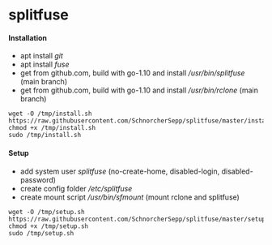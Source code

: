 # splitfuse

#### Installation
 - apt install *git*
 - apt install *fuse*
 - get from github.com, build with go-1.10 and install */usr/bin/splitfuse* (main branch)
 - get from github.com, build with go-1.10 and install */usr/bin/rclone* (main branch)

```
wget -O /tmp/install.sh https://raw.githubusercontent.com/SchnorcherSepp/splitfuse/master/install.sh
chmod +x /tmp/install.sh
sudo /tmp/install.sh
```


#### Setup
 - add system user *splitfuse* (no-create-home, disabled-login, disabled-password)
 - create config folder */etc/splitfuse*
 - create mount script */usr/bin/sfmount* (mount rclone and splitfuse)

```
wget -O /tmp/setup.sh https://raw.githubusercontent.com/SchnorcherSepp/splitfuse/master/setup.sh
chmod +x /tmp/setup.sh
sudo /tmp/setup.sh
```
